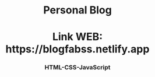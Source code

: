 <h1 align="center">Personal Blog</h1>
<h1 align="center">Link WEB: https://blogfabss.netlify.app</h1>
<h3 align="center">HTML-CSS-JavaScript</h3>
